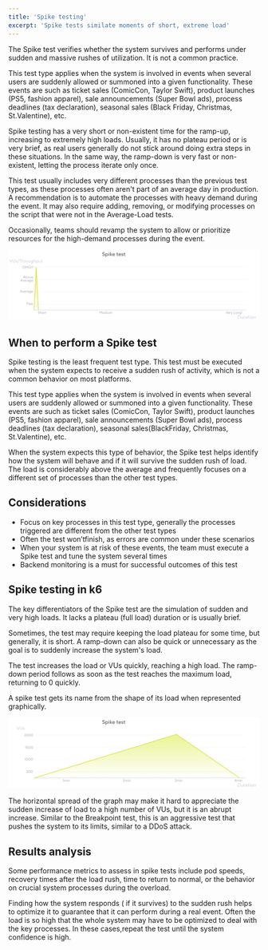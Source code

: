```yaml
---
title: 'Spike testing'
excerpt: 'Spike tests similate moments of short, extreme load'
---
```


The Spike test verifies whether the system survives and performs under sudden and massive rushes of utilization. It is not a common practice. 

This test type applies when the system is involved in events when several users are suddenly allowed or summoned into a given functionality. These events are such as ticket sales (ComicCon, Taylor Swift), product launches (PS5, fashion apparel), sale announcements (Super Bowl ads), process deadlines (tax declaration), seasonal sales (Black Friday, Christmas, St.Valentine), etc.

Spike testing has a very short or non-existent time for the ramp-up, increasing to extremely high loads. Usually, it has no plateau period or is very brief, as real users generally do not stick around doing extra steps in these situations. In the same way, the ramp-down is very fast or non-existent, letting the process iterate only once.

This test usually includes very different processes than the previous test types, as these processes often aren't part of an average day in production. A recommendation is to automate the processes with heavy demand during the event. It may also require adding, removing, or modifying processes on the script that were not in the Average-Load tests.

Occasionally, teams should revamp the system to allow or prioritize resources for the high-demand processes during the event.

![Overview of a spike test](images/chart-spike-test-overview.png)

## When to perform a Spike test

Spike testing is the least frequent test type. This test must be executed when the system expects to receive a sudden rush of activity, which is not a common behavior on most platforms.
 
This test type applies when the system is involved in events when several users are suddenly allowed or summoned into a given functionality. These events are such as ticket sales (ComicCon, Taylor Swift), product launches (PS5, fashion apparel), sale announcements (Super Bowl ads), process deadlines (tax declaration), seasonal sales(BlackFriday, Christmas, St.Valentine), etc.

When the system expects this type of behavior, the Spike test helps identify how the system will behave and if it will survive the sudden rush of load. The load is considerably above the average and frequently focuses on a different set of processes than the other test types.


## Considerations

* Focus on key processes in this test type, generally the processes triggered are different from the other test types
* Often the test won’tfinish, as errors are common under these scenarios
* When your system is at risk of these events, the team must execute a Spike test and tune the system several times
* Backend monitoring is a must for successful outcomes of this test

## Spike testing in k6

The key differentiators of the Spike test are the simulation of  sudden and very high loads. It lacks a plateau (full load) duration or is usually brief. 

Sometimes, the test may require keeping the load plateau for some time, but generally, it is short. A ramp-down can also be quick or unnecessary as the goal is to suddenly increase the system's load.

The test increases the load or VUs quickly, reaching a high load. The ramp-down period follows as soon as the test reaches the maximum load, returning to 0 quickly.

A spike test gets its name from the shape of its load when represented graphically.

![The shape of the spike test as configured in the preceding script](images/chart-spike-test-k6-script-example.png)

The horizontal spread of the graph may make it hard to appreciate the sudden increase of load to a high number of VUs, but it is an abrupt increase. Similar to the Breakpoint test, this is an aggressive test that pushes the system to its limits, similar to a DDoS attack.

## Results analysis

Some performance metrics to assess in spike tests include pod speeds, recovery times after the load rush, time to return to normal, or the behavior on crucial system processes during the overload.

Finding how the system responds ( if it survives) to the sudden rush helps to optimize it to guarantee that it can perform during a real event. Often the load is so high that the whole system may have to be optimized to deal with the key processes. In these cases,repeat the test until the system confidence is high.

